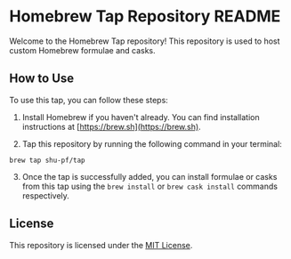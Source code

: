 # Homebrew Tap Repository README

Welcome to the Homebrew Tap repository! This repository is used to host custom Homebrew formulae and casks.

## How to Use

To use this tap, you can follow these steps:

1. Install Homebrew if you haven't already. You can find installation instructions at [https://brew.sh](https://brew.sh).

2. Tap this repository by running the following command in your terminal:

```shell
brew tap shu-pf/tap
```

3. Once the tap is successfully added, you can install formulae or casks from this tap using the `brew install` or `brew cask install` commands respectively.

## License

This repository is licensed under the [MIT License](LICENSE).
